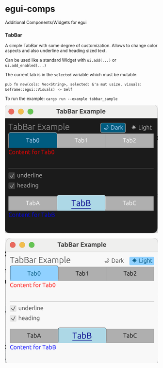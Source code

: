 # egui-comps
Additional Components/Widgets for egui

### TabBar
A simple TabBar with some degree of customization. 
Allows to change color aspects and also underline and heading sized text.

Can be used like a standard Widget with
`ui.add(...)` or `ui.add_enabled(...)`

The current tab is in the `selected` variable which must be mutable.

`pub fn new(cols: Vec<String>, selected: &'a mut usize, visuals: &eframe::egui::Visuals) -> Self`

To run the example:
`cargo run --example tabbar_sample`

![egui-comps/doc/Dark.png](doc/Dark.png)

![egui-comps/doc/Light.png](doc/Light.png)